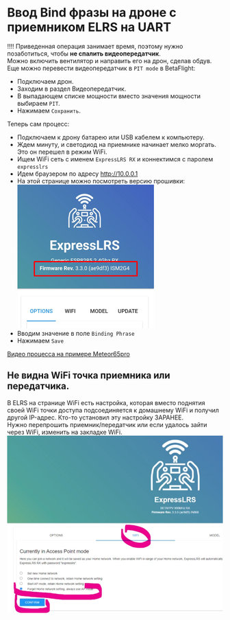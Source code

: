 # Ввод Bind фразы на дроне с приемником ELRS на UART
!!!! Приведенная операция занимает время, поэтому нужно позаботиться, чтобы **не спалить видеопередатчик**.  
Можно включить вентилятор и направить его на дрон, сделав обдув.  
Еще можно перевести видеопередатчик в `PIT mode` в BetaFlight:   
 - Подключаем дрон.  
 - Заходим в раздел Видеопередатчик.  
 - В выпадающем списке мощности вместо значения мощности выбираем `PIT`.  
 - Нажимаем `Сохранить`.  

Теперь сам процесс:  
 - Подключаем к дрону батарею или USB кабелем к компьютеру.  
 - Ждем минуту, и светодиод на приемнике начинает мелко моргать. Это он перешел в режим WiFi.  
 - Ищем  WiFi сеть с именем  `ExpressLRS RX` и коннектимся с паролем `expresslrs`  
 - Идем браузером по адресу http://10.0.0.1  
 - На этой странице можно посмотреть версию прошивки:  
![](ELRS_RX_Version.png)  
 - Вводим значение в поле `Binding Phrase`  
 - Нажимаем `Save`  

[Видео процесса на примере Meteor65pro](Rx_SetBindPhraseOverWiFi.mp4)

## Не видна WiFi точка приемника или передатчика.  
В ELRS на странице WiFi есть настройка, которая вместо поднятия своей WiFi точки доступа подсоединяется к домашнему WiFi и получил другой IP-адрес. Кто-то установил эту настройку ЗАРАНЕЕ.  
Нужно перепрошить приемник/передатчик или если удалось зайти через WiFi, изменить на закладке WiFi.  
![](ELRS_Home_WiFi.png)  
